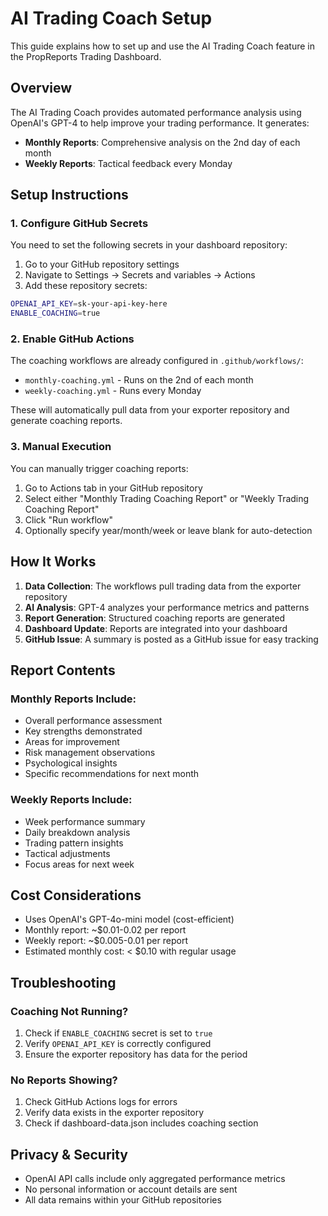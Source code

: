 # AI Trading Coach Setup

This guide explains how to set up and use the AI Trading Coach feature in the PropReports Trading Dashboard.

## Overview

The AI Trading Coach provides automated performance analysis using OpenAI's GPT-4 to help improve your trading performance. It generates:

- **Monthly Reports**: Comprehensive analysis on the 2nd day of each month
- **Weekly Reports**: Tactical feedback every Monday

## Setup Instructions

### 1. Configure GitHub Secrets

You need to set the following secrets in your dashboard repository:

1. Go to your GitHub repository settings
2. Navigate to Settings → Secrets and variables → Actions
3. Add these repository secrets:

```bash
OPENAI_API_KEY=sk-your-api-key-here
ENABLE_COACHING=true
```

### 2. Enable GitHub Actions

The coaching workflows are already configured in `.github/workflows/`:
- `monthly-coaching.yml` - Runs on the 2nd of each month
- `weekly-coaching.yml` - Runs every Monday

These will automatically pull data from your exporter repository and generate coaching reports.

### 3. Manual Execution

You can manually trigger coaching reports:

1. Go to Actions tab in your GitHub repository
2. Select either "Monthly Trading Coaching Report" or "Weekly Trading Coaching Report"
3. Click "Run workflow"
4. Optionally specify year/month/week or leave blank for auto-detection

## How It Works

1. **Data Collection**: The workflows pull trading data from the exporter repository
2. **AI Analysis**: GPT-4 analyzes your performance metrics and patterns
3. **Report Generation**: Structured coaching reports are generated
4. **Dashboard Update**: Reports are integrated into your dashboard
5. **GitHub Issue**: A summary is posted as a GitHub issue for easy tracking

## Report Contents

### Monthly Reports Include:
- Overall performance assessment
- Key strengths demonstrated
- Areas for improvement
- Risk management observations
- Psychological insights
- Specific recommendations for next month

### Weekly Reports Include:
- Week performance summary
- Daily breakdown analysis
- Trading pattern insights
- Tactical adjustments
- Focus areas for next week

## Cost Considerations

- Uses OpenAI's GPT-4o-mini model (cost-efficient)
- Monthly report: ~$0.01-0.02 per report
- Weekly report: ~$0.005-0.01 per report
- Estimated monthly cost: < $0.10 with regular usage

## Troubleshooting

### Coaching Not Running?
1. Check if `ENABLE_COACHING` secret is set to `true`
2. Verify `OPENAI_API_KEY` is correctly configured
3. Ensure the exporter repository has data for the period

### No Reports Showing?
1. Check GitHub Actions logs for errors
2. Verify data exists in the exporter repository
3. Check if dashboard-data.json includes coaching section

## Privacy & Security

- OpenAI API calls include only aggregated performance metrics
- No personal information or account details are sent
- All data remains within your GitHub repositories